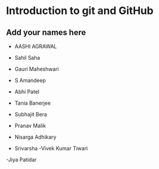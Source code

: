 # Introduction to git and GitHub
## Add your names here
- AASHI AGRAWAL
- Sahil Saha




- Gauri Maheshwari
- S Amandeep
- Abhi Patel
- Tania Banerjee
- Subhajit Bera

- Pranav Malik

- Nisarga Adhikary
- Srivarsha
-Vivek Kumar Tiwari

-Jiya Patidar 
